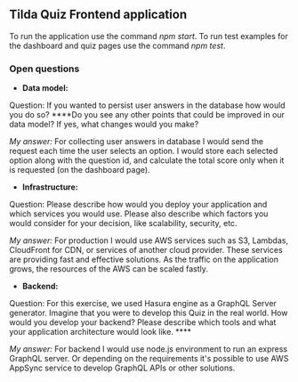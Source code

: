 ## Tilda Quiz Frontend application

To run the application use the command *npm start*.
To run test examples for the dashboard and quiz pages use the command *npm test*.

### Open questions

- **Data model:** 

Question: If you wanted to persist user answers in the database how would you do so? ****Do you see any other points that could be improved in our data model? If yes, what changes would you make?

*My answer:* For collecting user answers in database I would send the request each time the user selects an option. I would store each selected option along with the question id, and calculate the total score only when it is requested (on the dashboard page).

- **Infrastructure:** 

Question: Please describe how would you deploy your application and which services you would use. Please also describe which factors you would consider for your decision, like scalability, security, etc.

*My answer:* For production I would use AWS services such as S3, Lambdas, CloudFront for CDN, or services of another cloud provider. These services are providing fast and effective solutions. As the traffic on the application grows, the resources of the AWS can be scaled fastly.

- **Backend:** 

Question: For this exercise, we used Hasura engine as a GraphQL Server generator. Imagine that you were to develop this Quiz in the real world. How would you develop your backend? Please describe which tools and what your application architecture would look like. ****

*My answer:* For backend I would use node.js environment to run an express GraphQL server. Or depending on the requirements it's possible to use AWS AppSync service to develop GraphQL APIs or other solutions.

